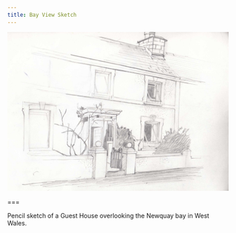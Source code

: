 ```yaml
---
title: Bay View Sketch
---
```


![Bay View](bay-view1.jpg)

===

Pencil sketch of a Guest House overlooking the Newquay bay in West Wales.